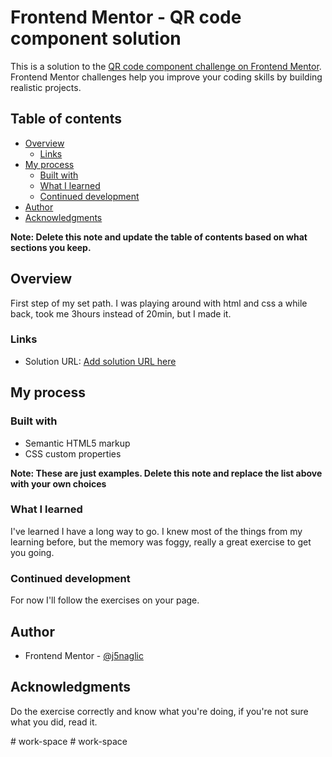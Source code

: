 # Frontend Mentor - QR code component solution

This is a solution to the [QR code component challenge on Frontend Mentor](https://www.frontendmentor.io/challenges/qr-code-component-iux_sIO_H). Frontend Mentor challenges help you improve your coding skills by building realistic projects. 

## Table of contents

- [Overview](#overview)
  - [Links](#links)
- [My process](#my-process)
  - [Built with](#built-with)
  - [What I learned](#what-i-learned)
  - [Continued development](#continued-development)
- [Author](#author)
- [Acknowledgments](#acknowledgments)

**Note: Delete this note and update the table of contents based on what sections you keep.**

## Overview

First step of my set path. I was playing around with html and css a while back, took me 3hours instead of 20min, but I made it.

### Links

- Solution URL: [Add solution URL here](https://your-solution-url.com)


## My process

### Built with

- Semantic HTML5 markup
- CSS custom properties


**Note: These are just examples. Delete this note and replace the list above with your own choices**

### What I learned

I've learned I have a long way to go. I knew most of the things from my learning before, but the memory was foggy, really a great exercise to get you going.


### Continued development

For now I'll follow the exercises on your page.


## Author

- Frontend Mentor - [@j5naglic](https://www.frontendmentor.io/profile/j5naglic)



## Acknowledgments

Do the exercise correctly and know what you're doing, if you're not sure what you did, read it.


#   w o r k - s p a c e  
 #   w o r k - s p a c e  
 